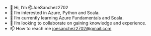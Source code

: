 - 👋 Hi, I’m @JoeSanchez2702
- 👀 I’m interested in Azure, Python and Scala.
- 🌱 I’m currently learning Azure Fundamentals and Scala.
- 💞️ I’m looking to collaborate on gaining knowledge and experience.
- 📫 How to reach me joesanchez2702@gmail.com

<!---
JoeSanchez2702/JoeSanchez2702 is a ✨ special ✨ repository because its `README.md` (this file) appears on your GitHub profile.
You can click the Preview link to take a look at your changes.
--->
